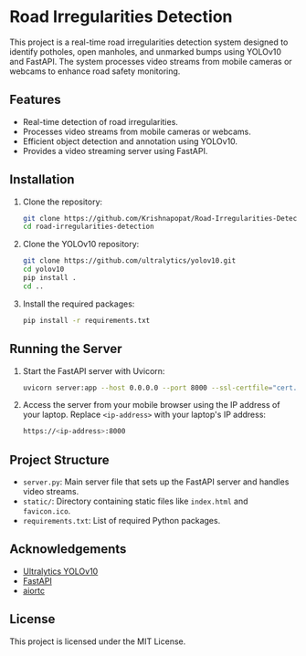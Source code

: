 # Road Irregularities Detection 

This project is a real-time road irregularities detection system designed to identify potholes, open manholes, and unmarked bumps using YOLOv10 and FastAPI. The system processes video streams from mobile cameras or webcams to enhance road safety monitoring.

## Features

- Real-time detection of road irregularities.
- Processes video streams from mobile cameras or webcams.
- Efficient object detection and annotation using YOLOv10.
- Provides a video streaming server using FastAPI.


## Installation

1. Clone the repository:
    ```sh
    git clone https://github.com/Krishnapopat/Road-Irregularities-Detection
    cd road-irregularities-detection
    ```

2. Clone the YOLOv10 repository:
    ```sh
    git clone https://github.com/ultralytics/yolov10.git
    cd yolov10
    pip install .
    cd ..
    ```

3. Install the required packages:
    ```sh
    pip install -r requirements.txt
    ```

## Running the Server

1. Start the FastAPI server with Uvicorn:
    ```sh
    uvicorn server:app --host 0.0.0.0 --port 8000 --ssl-certfile="cert.pem" --ssl-keyfile="key.pem"
    ```

2. Access the server from your mobile browser using the IP address of your laptop. Replace `<ip-address>` with your laptop's IP address:
    ```sh
    https://<ip-address>:8000
    ```

## Project Structure

- `server.py`: Main server file that sets up the FastAPI server and handles video streams.
- `static/`: Directory containing static files like `index.html` and `favicon.ico`.
- `requirements.txt`: List of required Python packages.

## Acknowledgements

- [Ultralytics YOLOv10](https://github.com/ultralytics/yolov10)
- [FastAPI](https://fastapi.tiangolo.com/)
- [aiortc](https://aiortc.readthedocs.io/)

## License

This project is licensed under the MIT License.
